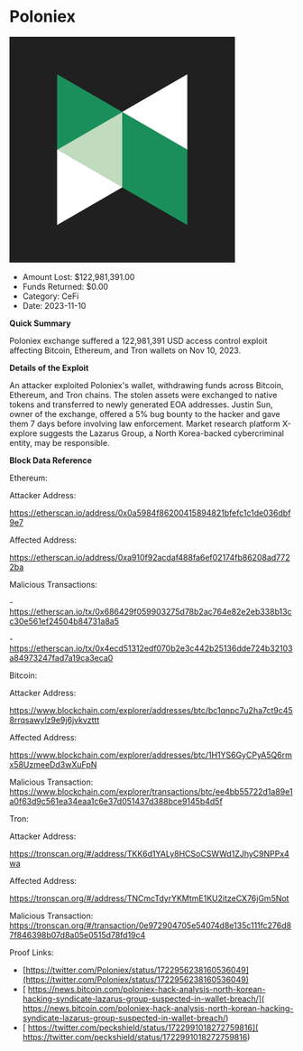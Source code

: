# Poloniex
![Poloniex](/rektimages/Poloniex-Access-Control-Exploit.png)
- Amount Lost: $122,981,391.00
- Funds Returned: $0.00
- Category: CeFi
- Date: 2023-11-10

**Quick Summary**

Poloniex exchange suffered a 122,981,391 USD access control exploit affecting Bitcoin, Ethereum, and Tron wallets on Nov 10, 2023.

  


 **Details of the Exploit**

An attacker exploited Poloniex's wallet, withdrawing funds across Bitcoin, Ethereum, and Tron chains. The stolen assets were exchanged to native tokens and transferred to newly generated EOA addresses. Justin Sun, owner of the exchange, offered a 5% bug bounty to the hacker and gave them 7 days before involving law enforcement. Market research platform X-explore suggests the Lazarus Group, a North Korea-backed cybercriminal entity, may be responsible.

  


 **Block Data Reference**

Ethereum:

Attacker Address:

https://etherscan.io/address/0x0a5984f86200415894821bfefc1c1de036dbf9e7

Affected Address:

https://etherscan.io/address/0xa910f92acdaf488fa6ef02174fb86208ad7722ba

Malicious Transactions:

\- https://etherscan.io/tx/0x686429f059903275d78b2ac764e82e2eb338b13cc30e561ef24504b84731a8a5

\- https://etherscan.io/tx/0x4ecd51312edf070b2e3c442b25136dde724b32103a84973247fad7a19ca3eca0

  


Bitcoin:

Attacker Address:

https://www.blockchain.com/explorer/addresses/btc/bc1qnpc7u2ha7ct9c458rrqsawylz9e9j6jvkvzttt

Affected Address:

https://www.blockchain.com/explorer/addresses/btc/1H1YS6GyCPyA5Q6rmx58UzmeeDd3wXuFpN

Malicious Transaction: https://www.blockchain.com/explorer/transactions/btc/ee4bb55722d1a89e1a0f63d9c561ea34eaa1c6e37d051437d388bce9145b4d5f

  


Tron:

Attacker Address:

https://tronscan.org/#/address/TKK6d1YALy8HCSoCSWWd1ZJhyC9NPPx4wa

Affected Address:

https://tronscan.org/#/address/TNCmcTdyrYKMtmE1KU2itzeCX76jGm5Not

Malicious Transaction: https://tronscan.org/#/transaction/0e972904705e54074d8e135c111fc276d87f846398b07d8a05e0515d78fd19c4


Proof Links:
- [https://twitter.com/Poloniex/status/1722956238160536049](https://twitter.com/Poloniex/status/1722956238160536049)
- [ https://news.bitcoin.com/poloniex-hack-analysis-north-korean-hacking-syndicate-lazarus-group-suspected-in-wallet-breach/]( https://news.bitcoin.com/poloniex-hack-analysis-north-korean-hacking-syndicate-lazarus-group-suspected-in-wallet-breach/)
- [ https://twitter.com/peckshield/status/1722991018272759816]( https://twitter.com/peckshield/status/1722991018272759816)


